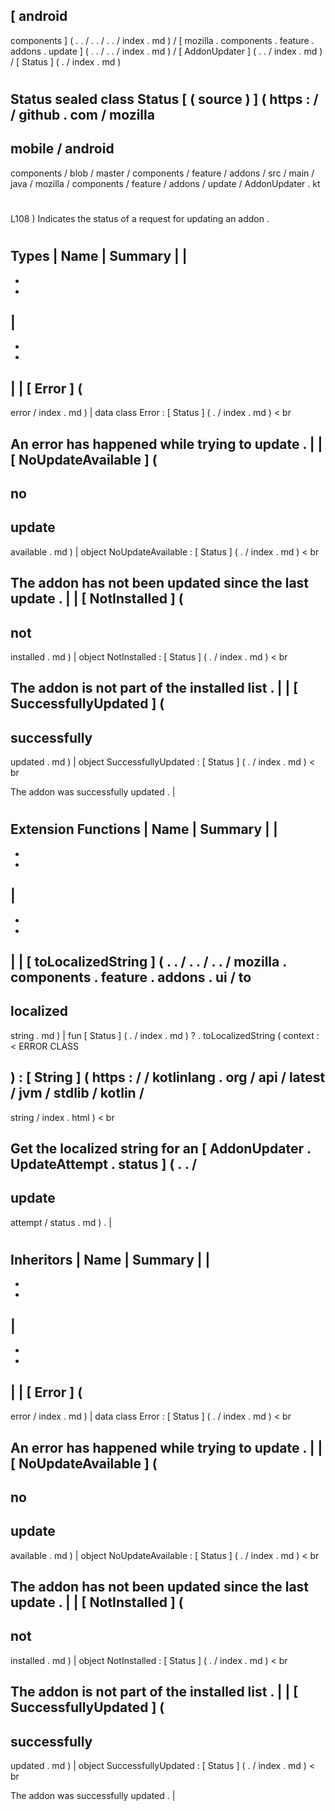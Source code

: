 [
android
-
components
]
(
.
.
/
.
.
/
.
.
/
index
.
md
)
/
[
mozilla
.
components
.
feature
.
addons
.
update
]
(
.
.
/
.
.
/
index
.
md
)
/
[
AddonUpdater
]
(
.
.
/
index
.
md
)
/
[
Status
]
(
.
/
index
.
md
)
#
Status
sealed
class
Status
[
(
source
)
]
(
https
:
/
/
github
.
com
/
mozilla
-
mobile
/
android
-
components
/
blob
/
master
/
components
/
feature
/
addons
/
src
/
main
/
java
/
mozilla
/
components
/
feature
/
addons
/
update
/
AddonUpdater
.
kt
#
L108
)
Indicates
the
status
of
a
request
for
updating
an
addon
.
#
#
#
Types
|
Name
|
Summary
|
|
-
-
-
|
-
-
-
|
|
[
Error
]
(
-
error
/
index
.
md
)
|
data
class
Error
:
[
Status
]
(
.
/
index
.
md
)
<
br
>
An
error
has
happened
while
trying
to
update
.
|
|
[
NoUpdateAvailable
]
(
-
no
-
update
-
available
.
md
)
|
object
NoUpdateAvailable
:
[
Status
]
(
.
/
index
.
md
)
<
br
>
The
addon
has
not
been
updated
since
the
last
update
.
|
|
[
NotInstalled
]
(
-
not
-
installed
.
md
)
|
object
NotInstalled
:
[
Status
]
(
.
/
index
.
md
)
<
br
>
The
addon
is
not
part
of
the
installed
list
.
|
|
[
SuccessfullyUpdated
]
(
-
successfully
-
updated
.
md
)
|
object
SuccessfullyUpdated
:
[
Status
]
(
.
/
index
.
md
)
<
br
>
The
addon
was
successfully
updated
.
|
#
#
#
Extension
Functions
|
Name
|
Summary
|
|
-
-
-
|
-
-
-
|
|
[
toLocalizedString
]
(
.
.
/
.
.
/
.
.
/
mozilla
.
components
.
feature
.
addons
.
ui
/
to
-
localized
-
string
.
md
)
|
fun
[
Status
]
(
.
/
index
.
md
)
?
.
toLocalizedString
(
context
:
<
ERROR
CLASS
>
)
:
[
String
]
(
https
:
/
/
kotlinlang
.
org
/
api
/
latest
/
jvm
/
stdlib
/
kotlin
/
-
string
/
index
.
html
)
<
br
>
Get
the
localized
string
for
an
[
AddonUpdater
.
UpdateAttempt
.
status
]
(
.
.
/
-
update
-
attempt
/
status
.
md
)
.
|
#
#
#
Inheritors
|
Name
|
Summary
|
|
-
-
-
|
-
-
-
|
|
[
Error
]
(
-
error
/
index
.
md
)
|
data
class
Error
:
[
Status
]
(
.
/
index
.
md
)
<
br
>
An
error
has
happened
while
trying
to
update
.
|
|
[
NoUpdateAvailable
]
(
-
no
-
update
-
available
.
md
)
|
object
NoUpdateAvailable
:
[
Status
]
(
.
/
index
.
md
)
<
br
>
The
addon
has
not
been
updated
since
the
last
update
.
|
|
[
NotInstalled
]
(
-
not
-
installed
.
md
)
|
object
NotInstalled
:
[
Status
]
(
.
/
index
.
md
)
<
br
>
The
addon
is
not
part
of
the
installed
list
.
|
|
[
SuccessfullyUpdated
]
(
-
successfully
-
updated
.
md
)
|
object
SuccessfullyUpdated
:
[
Status
]
(
.
/
index
.
md
)
<
br
>
The
addon
was
successfully
updated
.
|
